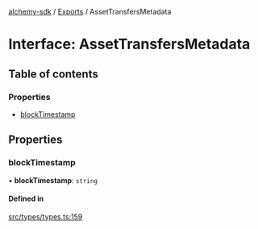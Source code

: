 [alchemy-sdk](../README.md) / [Exports](../modules.md) / AssetTransfersMetadata

# Interface: AssetTransfersMetadata

## Table of contents

### Properties

- [blockTimestamp](AssetTransfersMetadata.md#blocktimestamp)

## Properties

### blockTimestamp

• **blockTimestamp**: `string`

#### Defined in

[src/types/types.ts:159](https://github.com/alchemyplatform/alchemy-sdk-js/blob/fd39d10/src/types/types.ts#L159)
